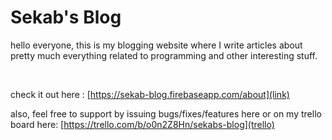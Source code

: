 # Sekab's Blog

hello everyone, this is my blogging website where I write articles about pretty
much everything related to programming and other interesting stuff. <br>


<br>


check it out here : [https://sekab-blog.firebaseapp.com/about](link) <br>

also, feel free to support by issuing bugs/fixes/features here or on my trello board here:
[https://trello.com/b/o0n2Z8Hn/sekabs-blog](trello)